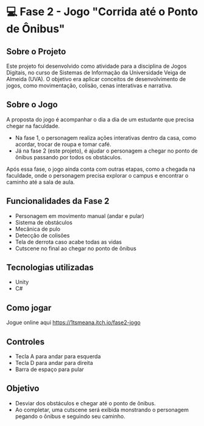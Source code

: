 # :computer: Fase 2 - Jogo "Corrida até o Ponto de Ônibus"

## Sobre o Projeto
Este projeto foi desenvolvido como atividade para a disciplina de Jogos Digitais, no curso de Sistemas de Informação da Universidade Veiga de Almeida (UVA).
O objetivo era aplicar conceitos de desenvolvimento de jogos, como movimentação, colisão, cenas interativas e narrativa.

## Sobre o Jogo
A proposta do jogo é acompanhar o dia a dia de um estudante que precisa chegar na faculdade.
- Na fase 1, o personagem realiza ações interativas dentro da casa, como acordar, trocar de roupa e tomar café.
- Já na fase 2 (este projeto), é ajudar o personagem a chegar no ponto de ônibus passando por todos os obstáculos.

Após essa fase, o jogo ainda conta com outras etapas, como a chegada na faculdade, onde o personagem precisa explorar o campus e encontrar o caminho até a sala de aula.

## Funcionalidades da Fase 2
- Personagem em movimento manual (andar e pular)
- Sistema de obstáculos
- Mecânica de pulo
- Detecção de colisões
- Tela de derrota caso acabe todas as vidas
- Cutscene no final ao chegar no ponto de ônibus

## Tecnologias utilizadas
- Unity
- C#

## Como jogar
Jogue online aqui https://1tsmeana.itch.io/fase2-jogo

## Controles
- Tecla A para andar para esquerda
- Tecla D para andar para direita
- Barra de espaço para pular

## Objetivo
- Desviar dos obstáculos e chegar até o ponto de ônibus.
- Ao completar, uma cutscene será exibida monstrando o personagem pegando o ônibus e seguindo seu caminho.

